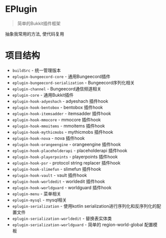 # EPlugin

> 简单的Bukkit插件框架

抽象我常用的方法, 使代码复用

# 项目结构

- `buildSrc` - 统一管理版本
- `eplugin-bungeecord-core` - 通用Bungeecord插件
- `eplugin-bungeecord-serialization` - Bungeecord序列化相关
- `eplugin-channel` - Bungeecord通信频道相关
- `eplugin-core` - 通用Bukkit插件
- `eplugin-hook-adyeshach` - adyeshach 插件hook
- `eplugin-hook-bentobox` - bentobox 插件hook
- `eplugin-hook-itemsadder` - itemsadder 插件hook
- `eplugin-hook-mmocore` - mmocore 插件hook
- `eplugin-hook-mmoitems` - mmoitems 插件hook
- `eplugin-hook-mythicmobs` - mythicmobs 插件hook
- `eplugin-hook-nova` - nova 插件hook
- `eplugin-hook-orangeengine` - orangeengine 插件hook
- `eplugin-hook-placeholderapi` - placeholderapi 插件hook
- `eplugin-hook-playerpoints` - playerpoints 插件hook
- `eplugin-hook-psr` - protocol string replacer 插件hook
- `eplugin-hook-slimefun` - slimefun 插件hook
- `eplugin-hook-vault` - vault 插件hook
- `eplugin-hook-worldedit` - worldedit 插件hook
- `eplugin-hook-worldguard` - worldguard 插件hook
- `eplugin-menu` - 菜单相关
- `eplugin-mysql` - mysql相关
- `eplugin-serialization` - 使用kotlin serialization进行序列化和反序列化的配置文件
- `eplugin-serialization-worldedit` - 替换表实体类
- `eplugin-serialization-worldguard` - 简单的 region-world-global 配置模板

